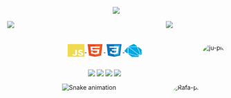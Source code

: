 <p align="center"> 
    <img src="https://readme-typing-svg.herokuapp.com?color=FF69B4&lines=Olá,+Sou+Desenvolvedora+e+Designer!☕"(https://git.io/typing-svg)>
 </p>

<div align="center">
  <a href="https://github.com/jugrazi">
 <img align="left" width="49%" src="https://github-readme-stats.vercel.app/api?username=jugrazi&show_icons=true&theme=jolly&include_all_commits=true&count_private=true"/>
  <img width="48%"  src="https://github-readme-stats.vercel.app/api/top-langs/?username=jugrazi&layout=compact&langs_count=7&theme=jolly"/>
</div>
  <div style="display: inline_block"><br>
  
  
<div align="center">
<div style="display: inline_block"><br>
  <img align="center" alt="Rafa-Js" height="30" width="40" src="https://raw.githubusercontent.com/devicons/devicon/master/icons/javascript/javascript-plain.svg">
  <img align="center" alt="Rafa-HTML" height="30" width="40" src="https://raw.githubusercontent.com/devicons/devicon/master/icons/html5/html5-original.svg">
  <img align="center" alt="Rafa-CSS" height="30" width="40" src="https://raw.githubusercontent.com/devicons/devicon/master/icons/css3/css3-original.svg">
  <img align="center" alt="Rafa-Js" height="30" width="40" src="https://raw.githubusercontent.com/devicons/devicon/master/icons/dart/dart-plain.svg">
  
  <img align="right" alt="ju-pic" height="150" style="border-radius:50px;" src="https://th.bing.com/th/id/R.2d6e38c665989d216c48362550c15537?rik=mCvG5jbsFrQCcQ&riu=http%3a%2f%2fgifimage.net%2fwp-content%2fuploads%2f2017%2f09%2fanime-drinking-gif-9.gif&ehk=4qSASsnh0fQ0XxCmELB8n1hgx%2bxg5jMNVKs%2fyIWzRzM%3d&risl=&pid=ImgRaw&r=0">
</div>
  
  ##
 
<div> 
  
  <a href="https://www.instagram.com/designer_jugrazi" target="_blank"><img src="https://img.shields.io/badge/-Instagram-%23E4405F?style=for-the-badge&logo=instagram&logoColor=white" target="_blank"></a>
 	<a href="https://www.twitch.tv/jujumeko" target="_blank"><img src="https://img.shields.io/badge/Twitch-9146FF?style=for-the-badge&logo=twitch&logoColor=white" target="_blank"></a>
  <a href="https://www.linkedin.com/in/júlia-graziely-b6331b234" target="_blank"><img src="https://img.shields.io/badge/-LinkedIn-%230077B5?style=for-the-badge&logo=linkedin&logoColor=white" target="_blank"></a> 
  <a href="https://www.behance.net/jliagraziely" target="_blank"><img src="https://img.shields.io/badge/-Behance-472A43?style=for-the-badge&logo=behance&logoColor=white" target="_blank"></a>
  
  <div>
  <img align="right" alt="Rafa-pic" height="470" style="border-radius:50px;" src= "https://raw.githubusercontent.com/laynH/Anime-Girls-Holding-Programming-Books/master/C/Murakami_Shiina_Holding_Computer_C_Programming_Language.png" 
       </div>
  
![Snake animation](https://github.com/jugrazi/jugrazi/blob/output/github-contribution-grid-snake.svg)
 
